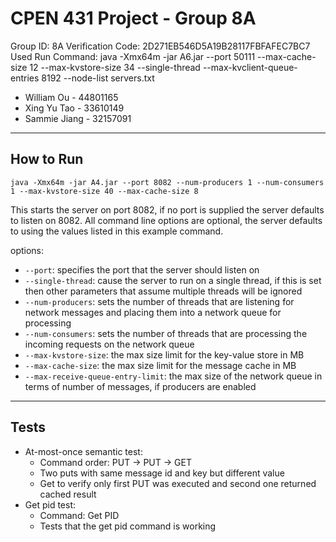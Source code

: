 # CPEN 431 Project - Group 8A

Group ID: 8A
Verification Code: 2D271EB546D5A19B28117FBFAFEC7BC7
Used Run Command: java -Xmx64m -jar A6.jar --port 50111 --max-cache-size 12 --max-kvstore-size 34 --single-thread --max-kvclient-queue-entries 8192 --node-list servers.txt

* William Ou - 44801165
* Xing Yu Tao - 33610149
* Sammie Jiang - 32157091
---
## How to Run
`
java -Xmx64m -jar A4.jar --port 8082 --num-producers 1 --num-consumers 1 --max-kvstore-size 40 --max-cache-size 8
`

This starts the server on port 8082, if no port is supplied the server defaults to listen on 8082.
All command line options are optional, the server defaults to using the values listed in this example command.

options:

* `--port`: specifies the port that the server should listen on
* `--single-thread`: cause the server to run on a single thread, if this is set then other parameters that assume multiple threads will be ignored
* `--num-producers`: sets the number of threads that are listening for network messages and placing them into a network queue for processing
* `--num-consumers`: sets the number of threads that are processing the incoming requests on the network queue
* `--max-kvstore-size`: the max size limit for the key-value store in MB
* `--max-cache-size`: the max size limit for the message cache in MB
* `--max-receive-queue-entry-limit`: the max size of the network queue in terms of number of messages, if producers are enabled

---
## Tests

* At-most-once semantic test:
	* Command order: PUT -> PUT -> GET
	* Two puts with same message id and key but different value
	* Get to verify only first PUT was executed and second one returned cached result
* Get pid test:
	* Command: Get PID
	* Tests that the get pid command is working